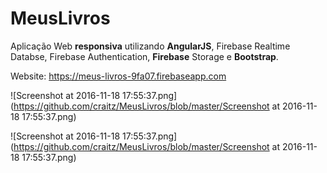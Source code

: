# MeusLivros
Aplicação Web <strong>responsiva</strong> utilizando <strong>AngularJS</strong>, Firebase Realtime Databse, Firebase Authentication, <strong>Firebase</strong> Storage e <strong>Bootstrap</strong>.

Website: https://meus-livros-9fa07.firebaseapp.com

![Screenshot at 2016-11-18 17:55:37.png](https://github.com/craitz/MeusLivros/blob/master/Screenshot at 2016-11-18 17:55:37.png)

![Screenshot at 2016-11-18 17:55:37.png](https://github.com/craitz/MeusLivros/blob/master/Screenshot at 2016-11-18 17:55:37.png)
